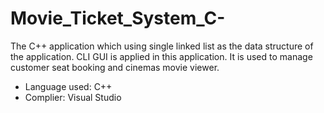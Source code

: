# Movie_Ticket_System_C-
The C++ application which using single linked list as the data structure of the application. CLI GUI is applied in this application. It is used to manage customer seat booking and cinemas movie viewer.
- Language used: C++
- Complier: Visual Studio
